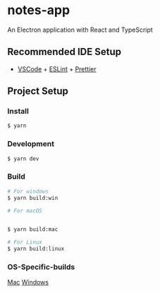 # notes-app

An Electron application with React and TypeScript

## Recommended IDE Setup

- [VSCode](https://github.com/punyprogrammer/electron-notes-app/releases) + [ESLint](https://github.com/punyprogrammer/electron-notes-app/releases) + [Prettier](https://github.com/punyprogrammer/electron-notes-app/releases)

## Project Setup

### Install

```bash
$ yarn
```

### Development

```bash
$ yarn dev
```

### Build

```bash
# For windows
$ yarn build:win

# For macOS


$ yarn build:mac

# For Linux
$ yarn build:linux
```

### OS-Specific-builds
[Mac](https://github.com/punyprogrammer/electron-notes-app/releases)
[Windows](https://github.com/punyprogrammer/electron-notes-app/releases)


